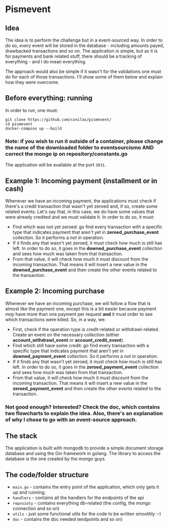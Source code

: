 # Pismevent


## Idea

The idea is to perform the challenge but in a event-sourced way. In order to do so, *every* event will be stored in the database - including amounts payed, drawbacked transactions and so on. The application is simple, but as it is for payments and bank related stuff, there should be a tracking of everything - and I do mean everything.

The approach would also be simple if it wasn't for the validations one must do for each of those transactions. I'll show some of them below and explain how they were overcome.

## Before everything: running

In order to run, one must:

```
git clone https://github.com/conilas/pismevent/
cd pismevent
docker-compose up --build
```

### Note: if you wish to run it outside of a container, please change the name of the downloaded folder to eventsourcismo AND correct the mongo ip on repository/constants.go

The application will be available at the port ```3031```.

## Example 1: Incoming payment (installment or in cash)

Whenever we have an incoming payment, the applications must check if there's a credit transaction that wasn't yet zeroed and, if so, create some related events. Let's say that, in this case, we do have some values that were already credited and we must validate it. In order to do so, it must:

* Find which was not yet zeroed: go find every transaction with a specific type that indicates payment that aren't yet in **zeroed_purchase_event** collection. So it performs a *not in* operation.
* If it finds any that wasn't yet zeroed, it must check how much is still has left. In order to do so, it goes in the **downed_purchase_event** collection and sees how much was taken from that transaction.
* From that value, it will check how much it must discount from the incoming transaction. That means it will insert a new value in the **downed_purchase_event** and then create the other events related to the transaction.

## Example 2: Incoming purchase 

Whenever we have an incoming purchase, we will follow a flow that is almost like the payment one, except this is a bit easier because payment *may* have more than one payment per request **and** it must order to see which transactions were killed. So, in a way, we:

* First, check if the operation type is credit-related or withdrawl-related. Create an event on the necessary collection (either **account_withdrawl_event** or **account_credit_event**).
* Find which still have some credit: go find every transaction with a specific type that indicates payment that aren't yet in **downed_payment_event** collection. So it performs a *not in* operation.
* If it finds any that wasn't yet zeroed, it must check how much is still has left. In order to do so, it goes in the **zeroed_payment_event** collection and sees how much was taken from that transaction.
* From that value, it will check how much it must discount from the incoming transaction. That means it will insert a new value in the **zeroed_payment_event** and then create the other events related to the transaction.

### Not good enough? Interested? Check the doc, which contains two flowcharts to explain the idea. Also, there's an explanation of why I chose to go with an event-source approach.

## The stack

The application is built with mongodb to provide a simple document storage database and using the Gin framework in golang. The library to access the database is the one created by the mongo guys.

## The code/folder structure

* ```main.go``` - contains the entry point of the application, which only gets it up and running;
* ```handlers``` - contains all the handlers for the endpoints of the api
* ```reposioty``` - contains everything db-related (the config, the mongo connection and so on)
* ```utils``` - just some functional utils for the code to be written smoothly :-)
* ```doc``` - contains the doc needed (endpoints and so on)
